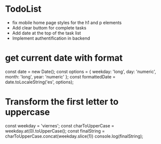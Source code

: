 # TodoList

- fix mobile home page styles for the h1 and p elements
- Add clear buttom for complete tasks
- Add date at the top of the task list 
- Implement authentification in backend

# get current date with format 
const date = new Date();
const options = { weekday: 'long', day: 'numeric', month: 'long', year: 'numeric' };
const formattedDate = date.toLocaleString('es', options);

# Transform the first letter to uppercase
const weekday = 'viernes';
const charToUpperCase = weekday.at(0).toUpperCase();
const finalString = charToUpperCase.concat(weekday.slice(1))
console.log(finalString);

